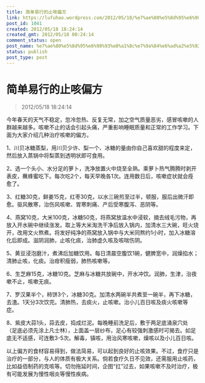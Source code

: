 ```yaml
---
title: 简单易行的止咳偏方
link: https://lufuhao.wordpress.com/2012/05/18/%e7%ae%80%e5%8d%95%e6%98%93%e8%a1%8c%e7%9a%84%e6%ad%a2%e5%92%b3%e5%81%8f%e6%96%b9/
post_id: 1041
created: 2012/05/18 18:24:14
created_gmt: 2012/05/18 00:24:14
comment_status: open
post_name: %e7%ae%80%e5%8d%95%e6%98%93%e8%a1%8c%e7%9a%84%e6%ad%a2%e5%92%b3%e5%81%8f%e6%96%b9
status: publish
post_type: post
---
```


# 简单易行的止咳偏方

> 2012/05/18 18:24:14

今年春天的天气不稳定，忽冷忽热、反复无常，加之空气质量恶劣，感冒咳嗽的人群越来越多。咳嗽不止的话会引起头痛，严重影响睡眠质量和正常的工作学习。下面为大家介绍几种治疗咳嗽的偏方。

1、川贝冰糖蒸梨，用川贝少许、梨一个、冰糖的量由你自己喜欢甜的程度来定，然后放入蒸锅中将梨蒸到透明状即可食用。

2、选一个头小、水分足的萝卜，洗净放置火中烧至全熟。乘萝卜热气腾腾时剥开表皮，蘸蜂蜜吃下。每次吃2个，每天早晚各1次。连用数日后，咳嗽症状就会痊愈了。

3、红糖30克，鲜姜15克，红枣30克，以水三碗煎至过半，顿服，服后出微汗即愈。驱风散寒，治伤风咳嗽、胃寒刺痛、产后受寒腹泻、恶阴等。

4、燕窝10克，大米100克，冰糖50克，将燕窝放温水中浸软，摘去绒毛污物，再放入开水碗中继续涨发。取上等大米淘洗干净后放入锅内，加清水三大碗，旺火烧开，改用文火熬煮。将发好纯净的燕窝放入锅中与大米同熬约1小时，加入冰糖溶化后即成。滋阴润肺，止咳化痰，治肺虚久咳及咳喘伤阴。

5、黄豆浸泡磨汁，煮沸后加糖饮用。每日清晨空腹饮1碗，健脾宽中，润燥掐水；清肺止咳，化痰。治疳积瘦弱，肺热咳嗽等。

6、生芝麻15克，冰糖10克。芝麻与冰糖共放碗中，开水冲饮。润肺，生津，治夜嗽不止，咳嗽无痰。

7、罗汉果半个，柿饼3个，冰糖30克。加清水两碗半共煮至一碗半，再下冰糖，去渣。1天分3次饮完。清肺热，去痰火，止咳嗽。治小儿百日咳及痰火咳嗽等症。

8、紫皮大蒜1头，蒜去皮，捣成烂泥。每晚睡前洗足后，敷于两足底涌泉穴处（足底必须先涂上凡士林），上面盖一层纱布，足心有较强刺激感时可揭去。如足底无不适感，可连敷3-5次。解毒，镇咳，用治风寒咳嗽，燥咳以及小儿百日咳。

以上偏方的食材容易得到，做法简易，可以起到良好的止咳效果。不过，食疗只是治疗的一部分，与人的体质有极大关系。倘若食疗久日不见效，还需服用止咳药，比如益佰制药的克咳等。切勿拖延时间，企图“扛”过去，如果咳嗽不及时治疗，极有可能发展为慢性咽炎等慢性疾病。
